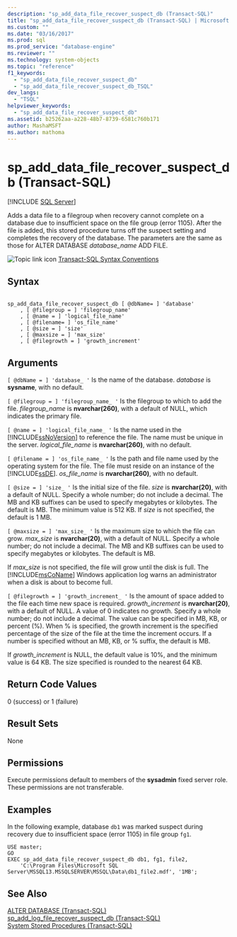 ```yaml
---
description: "sp_add_data_file_recover_suspect_db (Transact-SQL)"
title: "sp_add_data_file_recover_suspect_db (Transact-SQL) | Microsoft Docs"
ms.custom: ""
ms.date: "03/16/2017"
ms.prod: sql
ms.prod_service: "database-engine"
ms.reviewer: ""
ms.technology: system-objects
ms.topic: "reference"
f1_keywords: 
  - "sp_add_data_file_recover_suspect_db"
  - "sp_add_data_file_recover_suspect_db_TSQL"
dev_langs: 
  - "TSQL"
helpviewer_keywords: 
  - "sp_add_data_file_recover_suspect_db"
ms.assetid: b25262aa-a228-48b7-8739-6581c760b171
author: MashaMSFT
ms.author: mathoma
---
```

# sp_add_data_file_recover_suspect_db (Transact-SQL)
[!INCLUDE [SQL Server](../../includes/applies-to-version/sqlserver.md)]

  Adds a data file to a filegroup when recovery cannot complete on a database due to insufficient space on the file group (error 1105). After the file is added, this stored procedure turns off the suspect setting and completes the recovery of the database. The parameters are the same as those for ALTER DATABASE *database_name* ADD FILE.  
  
 ![Topic link icon](../../database-engine/configure-windows/media/topic-link.gif "Topic link icon") [Transact-SQL Syntax Conventions](../../t-sql/language-elements/transact-sql-syntax-conventions-transact-sql.md)  
  
## Syntax  
  
```  
  
sp_add_data_file_recover_suspect_db [ @dbName= ] 'database'   
    , [ @filegroup = ] 'filegroup_name'   
    , [ @name = ] 'logical_file_name'   
    , [ @filename= ] 'os_file_name'   
    , [ @size = ] 'size'   
    , [ @maxsize = ] 'max_size'   
    , [ @filegrowth = ] 'growth_increment'  
```  
  
## Arguments  
`[ @dbName = ] 'database_ '`
 Is the name of the database. *database* is **sysname**, with no default.  
  
`[ @filegroup = ] 'filegroup_name_ '`
 Is the filegroup to which to add the file. *filegroup_name* is **nvarchar(260)**, with a default of NULL, which indicates the primary file.  
  
`[ @name = ] 'logical_file_name_ '`
 Is the name used in the [!INCLUDE[ssNoVersion](../../includes/ssnoversion-md.md)] to reference the file. The name must be unique in the server. *logical_file_name* is **nvarchar(260)**, with no default.  
  
`[ @filename = ] 'os_file_name_ '`
 Is the path and file name used by the operating system for the file. The file must reside on an instance of the [!INCLUDE[ssDE](../../includes/ssde-md.md)]. *os_file_name* is **nvarchar(260)**, with no default.  
  
`[ @size = ] 'size_ '`
 Is the initial size of the file. *size* is **nvarchar(20)**, with a default of NULL. Specify a whole number; do not include a decimal. The MB and KB suffixes can be used to specify megabytes or kilobytes. The default is MB. The minimum value is 512 KB. If *size* is not specified, the default is 1 MB.  
  
`[ @maxsize = ] 'max_size_ '`
 Is the maximum size to which the file can grow. *max_size* is **nvarchar(20)**, with a default of NULL. Specify a whole number; do not include a decimal. The MB and KB suffixes can be used to specify megabytes or kilobytes. The default is MB.  
  
 If *max_size* is not specified, the file will grow until the disk is full. The [!INCLUDE[msCoName](../../includes/msconame-md.md)] Windows application log warns an administrator when a disk is about to become full.  
  
`[ @filegrowth = ] 'growth_increment_ '`
 Is the amount of space added to the file each time new space is required. *growth_increment* is **nvarchar(20)**, with a default of NULL. A value of 0 indicates no growth. Specify a whole number; do not include a decimal. The value can be specified in MB, KB, or percent (%). When % is specified, the growth increment is the specified percentage of the size of the file at the time the increment occurs. If a number is specified without an MB, KB, or % suffix, the default is MB.  
  
 If *growth_increment* is NULL, the default value is 10%, and the minimum value is 64 KB. The size specified is rounded to the nearest 64 KB.  
  
## Return Code Values  
 0 (success) or 1 (failure)  
  
## Result Sets  
 None  
  
## Permissions  
 Execute permissions default to members of the **sysadmin** fixed server role. These permissions are not transferable.  
  
## Examples  
 In the following example, database `db1` was marked suspect during recovery due to insufficient space (error 1105) in file group `fg1`.  
  
```  
USE master;  
GO  
EXEC sp_add_data_file_recover_suspect_db db1, fg1, file2,  
    'C:\Program Files\Microsoft SQL Server\MSSQL13.MSSQLSERVER\MSSQL\Data\db1_file2.mdf', '1MB';  
```  
  
## See Also  
 [ALTER DATABASE &#40;Transact-SQL&#41;](../../t-sql/statements/alter-database-transact-sql.md)   
 [sp_add_log_file_recover_suspect_db &#40;Transact-SQL&#41;](../../relational-databases/system-stored-procedures/sp-add-log-file-recover-suspect-db-transact-sql.md)   
 [System Stored Procedures &#40;Transact-SQL&#41;](../../relational-databases/system-stored-procedures/system-stored-procedures-transact-sql.md)  
  
  
